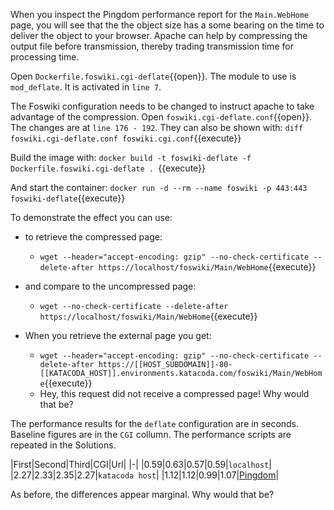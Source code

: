  When you inspect the Pingdom performance report for the `Main.WebHome` page, you will see that the the object size has a some bearing on the time to deliver the object to your browser. Apache can help by compressing the output file before transmission, thereby trading transmission time for processing time.

 Open `Dockerfile.foswiki.cgi-deflate`{{open}}. The module to use is `mod_deflate`. It is activated in `line 7`.

 The Foswiki configuration needs to be changed to instruct apache to take advantage of the compression. Open `foswiki.cgi-deflate.conf`{{open}}. The changes are at `line 176 - 192`. They can also be shown with: `diff foswiki.cgi-deflate.conf foswiki.cgi.conf`{{execute}}

 Build the image with: `docker build -t foswiki-deflate -f Dockerfile.foswiki.cgi-deflate . `{{execute}}

 And start the container: `docker run -d --rm --name foswiki -p 443:443 foswiki-deflate`{{execute}}

 To demonstrate the effect you can use:

  * to retrieve the compressed page:

    * `wget --header="accept-encoding: gzip" --no-check-certificate --delete-after https://localhost/foswiki/Main/WebHome`{{execute}}

  * and compare to the uncompressed page:

    * `wget --no-check-certificate --delete-after https://localhost/foswiki/Main/WebHome`{{execute}}

  * When you retrieve the external page you get:

    * `wget --header="accept-encoding: gzip" --no-check-certificate --delete-after https://[[HOST_SUBDOMAIN]]-80-[[KATACODA_HOST]].environments.katacoda.com/foswiki/Main/WebHome`{{execute}}
    * Hey, this request did not receive a compressed page! Why would that be?

 The performance results for the `deflate` configuration are in seconds. Baseline figures are in the `CGI` collumn. The performance scripts are repeated in the Solutions.

|First|Second|Third|CGI|Url|
|-|
|0.59|0.63|0.57|0.59|`localhost`|
|2.27|2.33|2.35|2.27|`katacoda host`|
|1.12|1.12|0.99|1.07|[Pingdom](https://tools.pingdom.com/#!/)|

 As before, the differences appear marginal. Why would that be?

